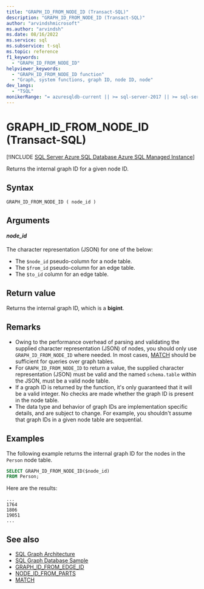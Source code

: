 ```yaml
---
title: "GRAPH_ID_FROM_NODE_ID (Transact-SQL)"
description: "GRAPH_ID_FROM_NODE_ID (Transact-SQL)"
author: "arvindshmicrosoft"
ms.author: "arvindsh"
ms.date: 08/16/2022
ms.service: sql
ms.subservice: t-sql
ms.topic: reference
f1_keywords:
  - "GRAPH_ID_FROM_NODE_ID"
helpviewer_keywords:
  - "GRAPH_ID_FROM_NODE_ID function"
  - "Graph, system functions, graph ID, node ID, node"
dev_langs:
  - "TSQL"
monikerRange: "= azuresqldb-current || >= sql-server-2017 || >= sql-server-linux-2017 || = azuresqldb-mi-current"
---
```

# GRAPH_ID_FROM_NODE_ID (Transact-SQL)
[!INCLUDE [SQL Server Azure SQL Database Azure SQL Managed Instance](../../includes/applies-to-version/sqlserver2017-asdb-asdbmi.md)]

Returns the internal graph ID for a given node ID.

## Syntax  
  
```syntaxsql  
GRAPH_ID_FROM_NODE_ID ( node_id )
```
  
## Arguments

#### *node_id*

The character representation (JSON) for one of the below:

- The `$node_id` pseudo-column for a node table.
- The `$from_id` pseudo-column for an edge table.
- The `$to_id` column for an edge table.

## Return value

Returns the internal graph ID, which is a **bigint**.

## Remarks

- Owing to the performance overhead of parsing and validating the supplied character representation (JSON) of nodes, you should only use `GRAPH_ID_FROM_NODE_ID` where needed. In most cases, [MATCH](../queries/match-sql-graph.md) should be sufficient for queries over graph tables.
- For `GRAPH_ID_FROM_NODE_ID` to return a value, the supplied character representation (JSON) must be valid and the named `schema.table` within the JSON, must be a valid node table.
- If a graph ID is returned by the function, it's only guaranteed that it will be a valid integer. No checks are made whether the graph ID is present in the node table.
- The data type and behavior of graph IDs are implementation specific details, and are subject to change. For example, you shouldn't assume that graph IDs in a given node table are sequential.
  
## Examples

The following example returns the internal graph ID for the nodes in the `Person` node table.
  
```sql
SELECT GRAPH_ID_FROM_NODE_ID($node_id)
FROM Person;
```  

Here are the results:

```output
...
1764
1806
19051
...
```

## See also  

- [SQL Graph Architecture](../../relational-databases/graphs/sql-graph-architecture.md)  
- [SQL Graph Database Sample](../../relational-databases/graphs/sql-graph-sample.md)
- [GRAPH_ID_FROM_EDGE_ID](./graph-id-from-edge-id-transact-sql.md)
- [NODE_ID_FROM_PARTS](./node-id-from-parts-transact-sql.md)
- [MATCH](../queries/match-sql-graph.md)
